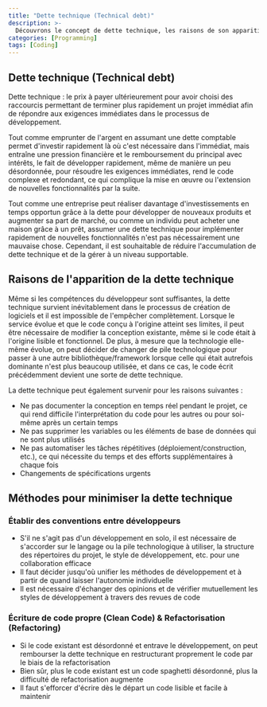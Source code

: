 ```yaml
---
title: "Dette technique (Technical debt)"
description: >-
  Découvrons le concept de dette technique, les raisons de son apparition, et les méthodes pour la minimiser.
categories: [Programming]
tags: [Coding]
---
```


## Dette technique (Technical debt)
Dette technique : le prix à payer ultérieurement pour avoir choisi des raccourcis permettant de terminer plus rapidement un projet immédiat afin de répondre aux exigences immédiates dans le processus de développement.

Tout comme emprunter de l'argent en assumant une dette comptable permet d'investir rapidement là où c'est nécessaire dans l'immédiat, mais entraîne une pression financière et le remboursement du principal avec intérêts, le fait de développer rapidement, même de manière un peu désordonnée, pour résoudre les exigences immédiates, rend le code complexe et redondant, ce qui complique la mise en œuvre ou l'extension de nouvelles fonctionnalités par la suite.

Tout comme une entreprise peut réaliser davantage d'investissements en temps opportun grâce à la dette pour développer de nouveaux produits et augmenter sa part de marché, ou comme un individu peut acheter une maison grâce à un prêt, assumer une dette technique pour implémenter rapidement de nouvelles fonctionnalités n'est pas nécessairement une mauvaise chose. Cependant, il est souhaitable de réduire l'accumulation de dette technique et de la gérer à un niveau supportable.

## Raisons de l'apparition de la dette technique
Même si les compétences du développeur sont suffisantes, la dette technique survient inévitablement dans le processus de création de logiciels et il est impossible de l'empêcher complètement.
Lorsque le service évolue et que le code conçu à l'origine atteint ses limites, il peut être nécessaire de modifier la conception existante, même si le code était à l'origine lisible et fonctionnel.
De plus, à mesure que la technologie elle-même évolue, on peut décider de changer de pile technologique pour passer à une autre bibliothèque/framework lorsque celle qui était autrefois dominante n'est plus beaucoup utilisée, et dans ce cas, le code écrit précédemment devient une sorte de dette technique.

La dette technique peut également survenir pour les raisons suivantes :
- Ne pas documenter la conception en temps réel pendant le projet, ce qui rend difficile l'interprétation du code pour les autres ou pour soi-même après un certain temps
- Ne pas supprimer les variables ou les éléments de base de données qui ne sont plus utilisés
- Ne pas automatiser les tâches répétitives (déploiement/construction, etc.), ce qui nécessite du temps et des efforts supplémentaires à chaque fois
- Changements de spécifications urgents

## Méthodes pour minimiser la dette technique
### Établir des conventions entre développeurs
- S'il ne s'agit pas d'un développement en solo, il est nécessaire de s'accorder sur le langage ou la pile technologique à utiliser, la structure des répertoires du projet, le style de développement, etc. pour une collaboration efficace
- Il faut décider jusqu'où unifier les méthodes de développement et à partir de quand laisser l'autonomie individuelle
- Il est nécessaire d'échanger des opinions et de vérifier mutuellement les styles de développement à travers des revues de code

### Écriture de code propre (Clean Code) & Refactorisation (Refactoring)
- Si le code existant est désordonné et entrave le développement, on peut rembourser la dette technique en restructurant proprement le code par le biais de la refactorisation
- Bien sûr, plus le code existant est un code spaghetti désordonné, plus la difficulté de refactorisation augmente
- Il faut s'efforcer d'écrire dès le départ un code lisible et facile à maintenir